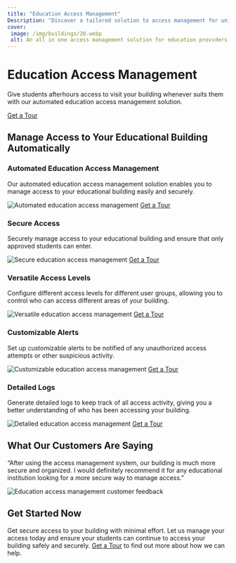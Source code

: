 ```yaml
---
title: "Education Access Management"
Description: "Discover a tailored solution to access management for universities and colleges. Our innovative systems enable full control over the entrance and departure of students and staff, providing a secure and efficient environment. Education access management is one of the best possible solutions on the market."
cover: 
 image: /img/buildings/28.webp
 alt: An all in one access management solution for education providers
---
```


<h1>Education Access Management</h1>
<p>Give students afterhours access to visit your building whenever suits them with our automated education access management solution.
</p>
<a href="/contact">Get a Tour</a>
<h2>Manage Access to Your Educational Building Automatically</h2>
<h3>Automated Education Access Management</h3>
<p>Our automated education access management solution enables you to manage access to your educational building easily and securely.</p>
<img src="/img/buildings/22.webp" alt="Automated education access management" />
<a href="/contact" class="btn btn-primary">Get a Tour</a>
<h3>Secure Access</h3>
<p>Securely manage access to your educational building and ensure that only approved students can enter.</p>
<img src="/img/buildings/23.webp" alt="Secure education access management" />
<a href="/contact" class="btn btn-primary">Get a Tour</a>
<h3>Versatile Access Levels</h3>
<p>Configure different access levels for different user groups, allowing you to control who can access different areas of your building.</p>
<img src="/img/buildings/24.webp" alt="Versatile education access management" />
<a href="/contact" class="btn btn-primary">Get a Tour</a>
<h3>Customizable Alerts</h3>
<p>Set up customizable alerts to be notified of any unauthorized access attempts or other suspicious activity.</p> 
<img src="/img/buildings/25.webp" alt="Customizable education access management" />
<a href="/contact" class="btn btn-primary">Get a Tour</a>
<h3>Detailed Logs</h3>
<p>Generate detailed logs to keep track of all access activity, giving you a better understanding of who has been accessing your building.</p> 
<img src="/img/buildings/26.webp" alt="Detailed education access management" />
<a href="/contact" class="btn btn-primary">Get a Tour</a>
<h2>What Our Customers Are Saying</h2>
<p>“After using the access management system, our building is much more secure and organized. I would definitely recommend it for any educational institution looking for a more secure way to manage access.”</p>
<img src="/img/buildings/27.webp" alt="Education access management customer feedback" />
<h2>Get Started Now</h2>
<p>Get secure access to your building with minimal effort. Let us manage your access today and ensure your students can continue to access your building safely and securely. <a href="/contact" class="btn btn-primary">Get a Tour</a> to find out more about how we can help.</p>
